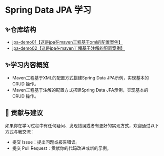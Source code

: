 # Spring Data JPA 学习

## ✨仓库结构

- [jpa-demo01【这是jpa在maven工程基于xml的配置案例】](https://github.com/magicgopher/jpa-study/tree/main/jpa-demo01)
- [jpa-demo02【这是jpa在maven工程基于注解的配置案例】](https://github.com/magicgopher/jpa-study/tree/main/jpa-demo02)

## ✨学习内容概览

- Maven工程基于XML的配置方式搭建Spring Data JPA示例，实现基本的 CRUD 操作。
- Maven工程基于注解的配置方式搭建Spring Data JPA示例，实现基本的 CRUD 操作。

## 🤝 贡献与建议

如果你在学习过程中有任何疑问、发现错误或者有更好的实现方式，欢迎通过以下方式与我交流：

- 提交 Issue：提出问题或报告错误。
- 提交 Pull Request：贡献你的代码改进或新的示例。
